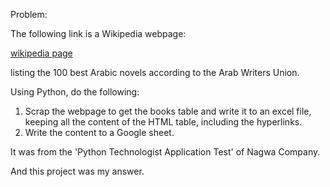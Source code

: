 Problem:

The following link is a Wikipedia webpage:

[wikipedia page](https://ar.wikipedia.org/wiki/%D9%82%D8%A7%D8%A6%D9%85%D8%A9_%D8%A3%D9%81%D8%B6%D9%84_%D9%85%D8%A6%D8%A9_%D8%B1%D9%88%D8%A7%D9%8A%D8%A9_%D8%B9%D8%B1%D8%A8%D9%8A%D8%A9)

listing the 100 best Arabic novels according to the Arab Writers
Union.

Using Python, do the following:
1. Scrap the webpage to get the books table and write it to an excel file, keeping all the content of the HTML table, including the hyperlinks.
2. Write the content to a Google sheet.

It was from the 'Python Technologist Application Test' of Nagwa Company.

And this project was my answer.
